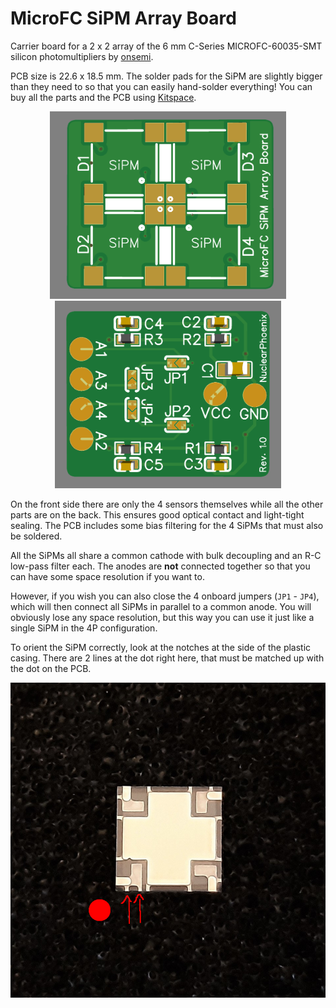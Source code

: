 # MicroFC SiPM Array Board

Carrier board for a 2 x 2 array of the 6 mm C-Series MICROFC-60035-SMT silicon photomultipliers by [onsemi](https://www.onsemi.com/pdf/datasheet/microc-series-d.pdf).

PCB size is 22.6 x 18.5 mm. The solder pads for the SiPM are slightly bigger than they need to so that you can easily hand-solder everything! You can buy all the parts and the PCB using [Kitspace](https://kitspace.org/boards/github.com/opengammaproject/MicroFC-SiPM-Array-Board/).

<p align="center">
  <img alt="Front Side PCB" title="Front Side PCB" src="docs/sipm1.png" height="300px">
  <img alt="Back Side PCB" title="Back Side PCB" src="docs/sipm2.png" height="300px">
</p>

On the front side there are only the 4 sensors themselves while all the other parts are on the back. This ensures good optical contact and light-tight sealing. The PCB includes some bias filtering for the 4 SiPMs that must also be soldered.

All the SiPMs all share a common cathode with bulk decoupling and an R-C low-pass filter each. The anodes are **not** connected together so that you can have some space resolution if you want to.

However, if you wish you can also close the 4 onboard jumpers (`JP1` - `JP4`), which will then connect all SiPMs in parallel to a common anode. You will obviously lose any space resolution, but this way you can use it just like a single SiPM in the 4P configuration.

To orient the SiPM correctly, look at the notches at the side of the plastic casing. There are 2 lines at the dot right here, that must be matched up with the dot on the PCB.

![SiPM Orientation](docs/SiPM-orientation.jpg)
